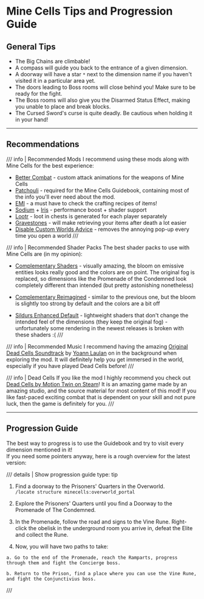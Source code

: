 # Mine Cells Tips and Progression Guide

## General Tips

- The Big Chains are climbable!
- A compass will guide you back to the entrance of a given dimension.
- A doorway will have a star `*` next to the dimension name if you haven't visited it in a particular area yet.
- The doors leading to Boss rooms will close behind you! Make sure to be ready for the fight.
- The Boss rooms will also give you the Disarmed Status Effect, making you unable to
  place and break blocks.
- The Cursed Sword's curse is quite deadly. Be cautious when holding it in your hand!

---

## Recommendations

/// info | Recommended Mods
  I recommend using these mods along with Mine Cells for the best experience:

  - [Better Combat](https://modrinth.com/mod/better-combat) - custom attack animations for the weapons of Mine Cells
  - [Patchouli](https://modrinth.com/mod/patchouli) - required for the Mine Cells Guidebook, containing most of the info you'll ever need about the mod.  
  - [EMI](https://modrinth.com/mod/emi) - a must have to check the crafting recipes of items!
  - [Sodium](https://modrinth.com/mod/sodium) + [Iris](https://modrinth.com/mod/iris) - performance boost + shader support
  - [Lootr](https://www.curseforge.com/minecraft/mc-mods/lootr-fabric) - loot in chests is generated for each player separately
  - [Gravestones](https://modrinth.com/mod/gravestones) - will make retrieving your items after death a lot easier
  - [Disable Custom Worlds Advice](https://modrinth.com/mod/dcwa) - removes the annoying pop-up every time you open a world
///

/// info | Recommended Shader Packs
  The best shader packs to use with Mine Cells are (in my opinion):

  - [Complementary Shaders](https://modrinth.com/shader/complementary-shaders-v4) - visually amazing, the bloom on emissive entities looks 
    really good and the colors are on point. The original fog is replaced, so dimensions like the Promenade of the Condemned look completely
    different than intended (but pretty astonishing nonetheless)

  - [Complementary Reimagined](https://modrinth.com/shader/complementary-reimagined) - similar to the previous one, but the bloom is slightly 
    too strong by default and the colors are a bit off

  - [Sildurs Enhanced Default](https://sildurs-shaders.github.io/downloads/) - lightweight shaders that don't change the intended feel 
    of the dimensions (they keep the original fog) - unfortunately some rendering in the newest releases is broken with these shaders :(
///

/// info | Recommended Music
  I recommend having the amazing [Original Dead Cells Soundtrack](https://open.spotify.com/album/5MuOiTfGZfVbZ1rPcDX5A0?si=80gkChL0SSiO3VKUetQQxQ)
  by [Yoann Laulan](https://open.spotify.com/artist/3B8Bws0xi45LCMW42h8jys?si=3g-Os2h9TU2ixeYLVlMJ6Q) on in the background when exploring the mod.
  It will definitely help you get immersed in the world, especially if you have played Dead Cells before!
///

/// info | Dead Cells
  If you like the mod I highly recommend you check out [Dead Cells by Motion Twin on Steam](https://store.steampowered.com/app/588650/Dead_Cells/)!
  It is an amazing game made by an amazing studio, and the source material for most content of this mod! If you like fast-paced exciting combat
  that is dependent on your skill and not pure luck, then the game is definitely for you.
///

---

## Progression Guide 

The best way to progress is to use the Guidebook and try to visit every dimension mentioned in it!  
If you need some pointers anyway, here is a rough overview for the latest version:

/// details | Show progression guide
    type: tip

  1. Find a doorway to the Prisoners' Quarters in the Overworld.  
     `/locate structure minecells:overworld_portal`  

  2. Explore the Prisoners' Quarters until you find a Doorway to the Promenade of The Condemned.

  3. In the Promenade, follow the road and signs to the Vine Rune. Right-click the obelisk in the underground room you
     arrive in, defeat the Elite and collect the Rune.

  4. Now, you will have two paths to take:

    a. Go to the end of the Promenade, reach the Ramparts, progress through them and fight the Concierge boss.

    b. Return to the Prison, find a place where you can use the Vine Rune, and fight the Conjunctivius boss.
///

